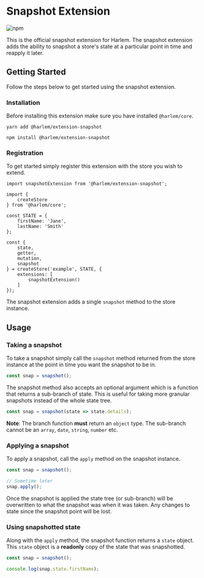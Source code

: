 # Snapshot Extension

![npm](https://img.shields.io/npm/v/@harlem/extension-snapshot)

This is the official snapshot extension for Harlem. The snapshot extension adds the ability to snapshot a store's state at a particular point in time and reapply it later. 

## Getting Started

Follow the steps below to get started using the snapshot extension.

### Installation

Before installing this extension make sure you have installed `@harlem/core`.

<CodeGroup>
  <CodeGroupItem title="YARN" active>

```bash:no-line-numbers
yarn add @harlem/extension-snapshot
```

  </CodeGroupItem>

  <CodeGroupItem title="NPM">

```bash:no-line-numbers
npm install @harlem/extension-snapshot
```

  </CodeGroupItem>
</CodeGroup>

### Registration

To get started simply register this extension with the store you wish to extend.

```typescript{16,19}
import snapshotExtension from '@harlem/extension-snapshot';

import {
    createStore
} from '@harlem/core';

const STATE = {
    firstName: 'Jane',
    lastName: 'Smith'
};

const {
    state,
    getter,
    mutation,
    snapshot
} = createStore('example', STATE, {
    extensions: [
        snapshotExtension()
    ]
});
```

The snapshot extension adds a single `snapshot` method to the store instance.


## Usage

### Taking a snapshot
To take a snapshot simply call the `snapshot` method returned from the store instance at the point in time you want the snapshot to be in.

```typescript
const snap = snapshot();
```

The snapshot method also accepts an optional argument which is a function that returns a sub-branch of state. This is useful for taking more granular snapshots instead of the whole state tree.

```typescript
const snap = snapshot(state => state.details);
```

**Note**: The branch function **must** return an `object` type. The sub-branch cannot be an `array`, `date`, `string`, `number` etc.


### Applying a snapshot
To apply a snapshot, call the `apply` method on the snapshot instance.

```typescript
const snap = snapshot();

// Sometime later
snap.apply();
```

Once the snapshot is applied the state tree (or sub-branch) will be overwritten to what the snapshot was when it was taken. Any changes to state since the snapshot point will be lost.


### Using snapshotted state
Along with the `apply` method, the snapshot function returns a `state` object. This `state` object is a **readonly** copy of the state that was snapshotted.

```typescript
const snap = snapshot();

console.log(snap.state.firstName);
```

